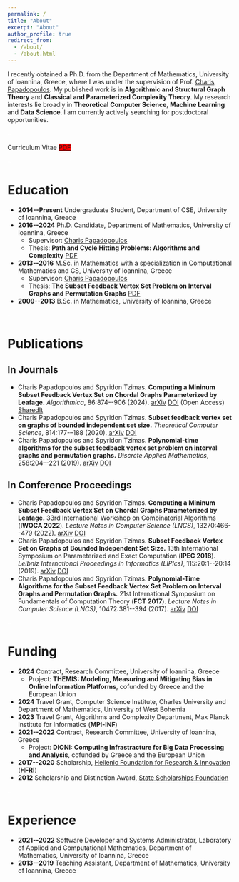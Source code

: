 ```yaml
---
permalink: /
title: "About"
excerpt: "About"
author_profile: true
redirect_from: 
  - /about/
  - /about.html
---
```


I recently obtained a Ph.D. from the Department of Mathematics, University of Ioannina, Greece, where I was under the supervision of Prof. [Charis Papadopoulos](https://www.cse.uoi.gr/~charis/).
My published work is in **Algorithmic and Structural Graph Theory** and **Classical and Parameterized Complexity Theory**.
My research interests lie broadly in **Theoretical Computer Science**, **Machine Learning** and **Data Science**.
I am currently actively searching for postdoctoral opportunities.

<p style="color:White;">~</p>

Curriculum Vitae <span style="background-color:red">[PDF](https://stzimas.github.io/files/STzimas_CV.pdf)</span>

<p style="color:White;">~</p>

Education
=
* **2014--Present** Undergraduate Student, Department of CSE, University of Ioannina, Greece
* **2016--2024** Ph.D. Candidate, Department of Mathematics, University of Ioannina, Greece
  - Supervisor: [Charis Papadopoulos](https://www.cse.uoi.gr/~charis/)
  - Thesis: **Path and Cycle Hitting Problems: Algorithms and Complexity** [PDF](https://stzimas.github.io/files/STzimas_PhD_Thesis.pdf)
* **2013--2016** M.Sc. in Mathematics with a specialization in Computational Mathematics and CS, University of Ioannina, Greece
  - Supervisor: [Charis Papadopoulos](https://www.cse.uoi.gr/~charis/)
  - Thesis: **The Subset Feedback Vertex Set Problem on Interval Graphs and Permutation Graphs** [PDF](https://stzimas.github.io/files/STzimas_MSc_Thesis.pdf)
* **2009--2013** B.Sc. in Mathematics, University of Ioannina, Greece

<p style="color:White;">~</p>

Publications
=

In Journals
-
* Charis Papadopoulos and Spyridon Tzimas. **Computing a Mininum Subset Feedback Vertex Set on Chordal Graphs Parameterized by Leafage.** _Algorithmica_, 86:874--906 (2024). [arXiv](https://arxiv.org/abs/2103.03035) [DOI](https://doi.org/10.1007/s00453-023-01149-5) (Open Access) [SharedIt](https://rdcu.be/dgNqx)
* Charis Papadopoulos and Spyridon Tzimas. **Subset feedback vertex set on graphs of bounded independent set size.** _Theoretical Computer Science_, 814:177-–188 (2020). [arXiv](https://arxiv.org/abs/1805.07141) [DOI](https://doi.org/10.1016/j.tcs.2020.01.029)
* Charis Papadopoulos and Spyridon Tzimas. **Polynomial-time algorithms for the subset feedback vertex set problem on interval graphs and permutation graphs.** _Discrete Applied Mathematics_, 258:204–-221 (2019). [arXiv](https://arxiv.org/abs/1701.04634) [DOI](https://doi.org/10.1016/j.dam.2018.11.017)

In Conference Proceedings
-
* Charis Papadopoulos and Spyridon Tzimas. **Computing a Mininum Subset Feedback Vertex Set on Chordal Graphs Parameterized by Leafage.** 33rd International Workshop on Combinatorial Algorithms (**IWOCA 2022**). _Lecture Notes in Computer Science (LNCS)_, 13270:466--479 (2022). [arXiv](https://arxiv.org/abs/2103.03035) [DOI](https://doi.org/10.1007/978-3-031-06678-8_34)
* Charis Papadopoulos and Spyridon Tzimas. **Subset Feedback Vertex Set on Graphs of Bounded Independent Set Size.** 13th International Symposium on Parameterized and Exact  Computation (**IPEC 2018**). _Leibniz International Proceedings in Informatics (LIPIcs)_, 115:20:1--20:14 (2019). [arXiv](https://arxiv.org/abs/1805.07141) [DOI](https://doi.org/10.4230/LIPIcs.IPEC.2018.20)
* Charis Papadopoulos and Spyridon Tzimas. **Polynomial-Time Algorithms for the Subset Feedback Vertex Set Problem on Interval Graphs and Permutation Graphs.** 21st International Symposium on Fundamentals of Computation Theory (**FCT 2017**). _Lecture Notes in Computer Science (LNCS)_, 10472:381--394 (2017). [arXiv](https://arxiv.org/abs/1701.04634) [DOI](https://doi.org/10.1007/978-3-662-55751-8_30)

<p style="color:White;">~</p>

Funding
=
* **2024** Contract, Research Committee, University of Ioannina, Greece
  - Project: **THEMIS: Modeling, Measuring and Mitigating Bias in Online Information Platforms**, cofunded by Greece and the European Union
* **2024** Travel Grant, Computer Science Institute, Charles University and Department of Mathematics, University of West Bohemia
* **2023** Travel Grant, Algorithms and Complexity Department, Max Planck Institute for Informatics (**MPI-INF**)
* **2021--2022** Contract, Research Committee, University of Ioannina, Greece
  - Project: **DIONI: Computing Infrastracture for Big Data Processing and Analysis**, cofunded by Greece and the European Union
* **2017--2020** Scholarship, [Hellenic Foundation for Research & Innovation](https://www.elidek.gr/en/) (**HFRI**)
* **2012** Scholarship and Distinction Award, [State Scholarships Foundation](https://www.iky.gr/en/)

<p style="color:White;">~</p>

Experience
=
* **2021--2022** Software Developer and Systems Administrator, Laboratory of Applied and Computational Mathematics, Department of Mathematics, University of Ioannina, Greece
* **2013--2019** Teaching Assistant, Department of Mathematics, University of Ioannina, Greece

